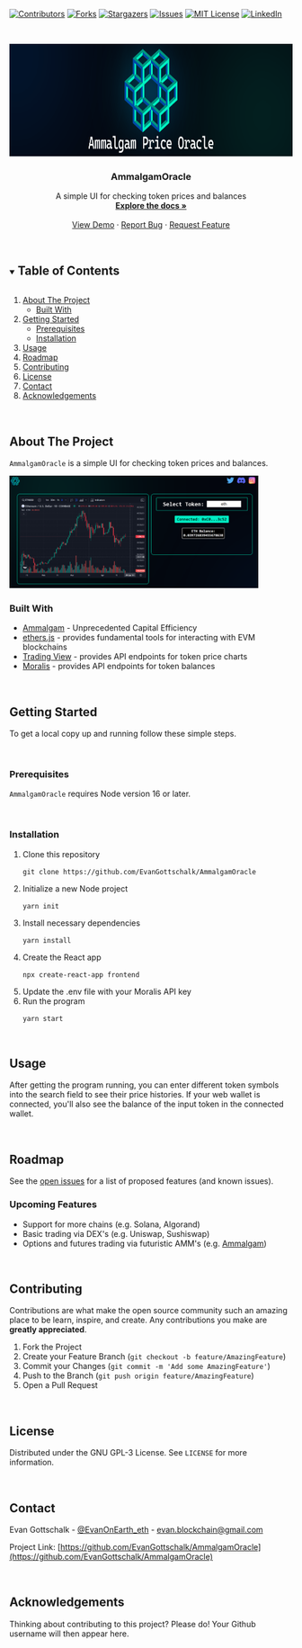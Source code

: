 <!--
*** Do a search and replace for the following:
*** EvanGottschalk, AmmalgamOracle, EvanOnEarth_eth, evan.blockchain@gmail.com, simple UI for checking token prices and balances
-->

<!-- PROJECT SHIELDS -->
<!--
*** I'm using markdown "reference style" links for readability.
*** Reference links are enclosed in brackets [ ] instead of parentheses ( ).
*** See the bottom of this document for the declaration of the reference variables
*** for contributors-url, forks-url, etc. This is an optional, concise syntax you may use.
*** https://www.markdownguide.org/basic-syntax/#reference-style-links
-->
[![Contributors][contributors-shield]][contributors-url]
[![Forks][forks-shield]][forks-url]
[![Stargazers][stars-shield]][stars-url]
[![Issues][issues-shield]][issues-url]
[![MIT License][license-shield]][license-url]
[![LinkedIn][linkedin-shield]][linkedin-url]



<!-- PROJECT LOGO -->
<br />
<p align="center">
  <!--   <a href="https://github.com/EvanGottschalk/AmmalgamOracle">
    <img src="README_images/logo.png" alt="Logo" width="250" height="130">
  </a> -->
  <a href="https://github.com/EvanGottschalk/AmmalgamOracle">
    <img src="README_images/banner.png" alt="AmmalgamOracle" height="200">
  </a>

  <h3 align="center">AmmalgamOracle</h3>

  <p align="center">
    A simple UI for checking token prices and balances
    <br />
    <a href="https://github.com/EvanGottschalk/AmmalgamOracle"><strong>Explore the docs »</strong></a>
    <br />
    <br />
    <a href="https://github.com/EvanGottschalk/AmmalgamOracle">View Demo</a>
    ·
    <a href="https://github.com/EvanGottschalk/AmmalgamOracle/issues">Report Bug</a>
    ·
    <a href="https://github.com/EvanGottschalk/AmmalgamOracle/issues">Request Feature</a>
  </p>
</p>




<br>





<!-- TABLE OF CONTENTS -->
<details open="open">
  <summary><h2 style="display: inline-block">Table of Contents</h2></summary>
  <ol>
    <li>
      <a href="#about-the-project">About The Project</a>
      <ul>
        <li><a href="#built-with">Built With</a></li>
      </ul>
    </li>
    <li>
      <a href="#getting-started">Getting Started</a>
      <ul>
        <li><a href="#prerequisites">Prerequisites</a></li>
        <li><a href="#installation">Installation</a></li>
      </ul>
    </li>
    <li><a href="#usage">Usage</a></li>
    <li><a href="#roadmap">Roadmap</a></li>
    <li><a href="#contributing">Contributing</a></li>
    <li><a href="#license">License</a></li>
    <li><a href="#contact">Contact</a></li>
    <li><a href="#acknowledgements">Acknowledgements</a></li>
  </ol>
</details>





<br>






<!-- ABOUT THE PROJECT -->
## About The Project

`AmmalgamOracle` is a simple UI for checking token prices and balances.



<a href="https://github.com/EvanGottschalk/AmmalgamOracle">
  <img src="README_images/screenshot.PNG" alt="AmmalgamOracle in action" height="200">
</a>


<br>






### Built With

* [Ammalgam](https://ammalgam.xyz/) - Unprecedented Capital Efficiency
* [ethers.js](https://docs.ethers.org/v5/) - provides fundamental tools for interacting with EVM blockchains
* [Trading View](https://tradingview.com) - provides API endpoints for token price charts
* [Moralis](https://moralis.io/) - provides API endpoints for token balances






<br>







<!-- GETTING STARTED -->
## Getting Started

To get a local copy up and running follow these simple steps.




<br>





### Prerequisites

`AmmalgamOracle` requires Node version 16 or later.




<br>





### Installation

1. Clone this repository
   ```
   git clone https://github.com/EvanGottschalk/AmmalgamOracle
   ```
2. Initialize a new Node project
   ```
   yarn init
   ```
3. Install necessary dependencies
   ```
   yarn install
   ```
4. Create the React app
   ```
   npx create-react-app frontend
   ```
5. Update the .env file with your Moralis API key
6. Run the program
   ```
   yarn start
   ```




<br>





<!-- USAGE EXAMPLES -->
## Usage

After getting the program running, you can enter different token symbols into the search field to see their price histories. If your web wallet is connected, you'll also see the balance of the input token in the connected wallet.




<br>





<!-- ROADMAP -->
## Roadmap

See the [open issues](https://github.com/EvanGottschalk/AmmalgamOracle/issues) for a list of proposed features (and known issues).

### Upcoming Features

* Support for more chains (e.g. Solana, Algorand)
* Basic trading via DEX's (e.g. Uniswap, Sushiswap)
* Options and futures trading via futuristic AMM's (e.g. [Ammalgam](https://ammalgam.xyz/))



<br>





<!-- CONTRIBUTING -->
## Contributing

Contributions are what make the open source community such an amazing place to be learn, inspire, and create. Any contributions you make are **greatly appreciated**.

1. Fork the Project
2. Create your Feature Branch (`git checkout -b feature/AmazingFeature`)
3. Commit your Changes (`git commit -m 'Add some AmazingFeature'`)
4. Push to the Branch (`git push origin feature/AmazingFeature`)
5. Open a Pull Request





<br>






<!-- LICENSE -->
## License

Distributed under the GNU GPL-3 License. See `LICENSE` for more information.





<br>






<!-- CONTACT -->
## Contact

Evan Gottschalk - [@EvanOnEarth_eth](https://twitter.com/EvanOnEarth_eth) - evan.blockchain@gmail.com

Project Link: [https://github.com/EvanGottschalk/AmmalgamOracle](https://github.com/EvanGottschalk/AmmalgamOracle)





<br>






<!-- ACKNOWLEDGEMENTS -->
## Acknowledgements

Thinking about contributing to this project? Please do! Your Github username will then appear here.





<!-- MARKDOWN LINKS & IMAGES -->
<!-- https://www.markdownguide.org/basic-syntax/#reference-style-links -->
[contributors-shield]: https://img.shields.io/github/contributors/EvanGottschalk/AmmalgamOracle.svg?style=for-the-badge
[contributors-url]: https://github.com/EvanGottschalk/AmmalgamOracle/graphs/contributors
[forks-shield]: https://img.shields.io/github/forks/EvanGottschalk/AmmalgamOracle.svg?style=for-the-badge
[forks-url]: https://github.com/EvanGottschalk/AmmalgamOracle/network/members
[stars-shield]: https://img.shields.io/github/stars/EvanGottschalk/AmmalgamOracle.svg?style=for-the-badge
[stars-url]: https://github.com/EvanGottschalk/AmmalgamOracle/stargazers
[issues-shield]: https://img.shields.io/github/issues/EvanGottschalk/AmmalgamOracle.svg?style=for-the-badge
[issues-url]: https://github.com/EvanGottschalk/AmmalgamOracle/issues
[license-shield]: https://img.shields.io/github/license/EvanGottschalk/AmmalgamOracle.svg?style=for-the-badge
[license-url]: https://github.com/EvanGottschalk/AmmalgamOracle/blob/master/LICENSE.txt
[linkedin-shield]: https://img.shields.io/badge/-LinkedIn-black.svg?style=for-the-badge&logo=linkedin&colorB=555
[linkedin-url]: https://linkedin.com/in/EvanGottschalk
